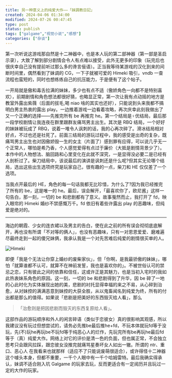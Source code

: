 ```yaml
---
title: 另一种意义上的纯爱大作——「妹調教日記」
created: 2024-04-06 01:34:00
modified: 2024-07-26 00:47:45
type: post
status: publish
tags: ["galgame","视觉小说","感想"]
categories: ["杂谈"]
---
```


第一次听说这游戏那自然是十二神器中，也是本人玩的第二部神器（第一部是圣启示录），大致了解到部分剧情会令人有点难以接受，此外无更多的印象（玩完后也很庆幸自己没有提前听过那么多的谗言佞语）。正当我等待某游戏的汉化到来的间断时间里，偶然看到了妹调的 CG，一下子就被可爱的 Himeki 吸引，vndb 一查流程也蛮短的，同时也想练练自己的抗压能力，于是便有了这个帖子。

一开局就是傲和毒舌拉满的妹妹，多少也有点不适（傲娇角色一向都不是特别喜欢），前期剧情和角色想法都很好猜，也略显正常，第一次让我有点动摇的地方是教室外露出紫薇（后面的拔毛,喝 niao 啥的其实也还好），只能说到头来我都不搞明白男主热衷的露出 play。一边推着游戏一边看着攻略，再次庆幸此刻我做出了又一个正确的选择——先推完所有 be 再推完 he。第一个结局是♀优结局，最后那一段学校剧情让我连夜在群里跟群友痛骂男主出生。其次是 RBQ 结局，一个好好的妹妹被玩成了 RBQ，说着一堆令人讽刺的话，我的心再次碎了。滑冰结局相对好点，不过也还是社死了。前面三结局的游玩过程中，我的感受是出奇的复杂，既痛骂男主出生也对因傲娇毁一生的女主（片面了）感到罪有应得，可以说几乎无一个正常人，哪怕是希乃香，个人感觉爱得有点过于廉价（大抵是剧情背景少了）。本作中的人物想法、脑回路和心里变化在此就不深究，一是显得没必要二是已经有人剖析过了。柴刀结局中，该说最后的演讲是讽刺还是什么呢?但其实无论哪个结局，选出这些出生选项终究是玩家自己，很有趣的一点，柴刀和 HE 仅仅差了一个选项。

当我点开最后的 HE，角色的每一句话我都无比珍惜，为什么了?因为我已经推完了所有的 be，这是唯一的 he。最后，误会解开，「最喜欢你了，欧尼酱」这样一句告白，那一刻，一切的 be 和悲剧都有了意义。故事戛然而止，我打开了 fd，映入眼帘的 Himeki 婚纱不禁感慨万千。fd 依旧有着些许露出 play 的恶趣味，但纯爱是绝对的。

----

海边的朝霞、少女的连衣裙以及男主的告白，使在此之前的所有误会彻彻底底解开，再也没有所谓「不对等的俩人」，也没有恶趣味，只有一对恩恩爱爱、磨难遍尽最终走到一起的傻兄妹俩，我承认我是一个对先苦难后纯爱的剧情很买单的人。

![Himeki][1]

即便「我是个无法让你穿上婚纱的废柴家伙」，但「你啊，是我最骄傲的妹妹」，哪怕「就算谁都不认可，就算不在神前发誓，我也是喜欢你的」。不被世俗认可的禁忌之恋，只有彼此之间的依靠和信任，这或许正是其魅力，也是当初入宅时的我如此热衷妹系角色的原因。这一刻，一切的 be 和悲剧得到了升华，因 be 碎了一地的心此时化为实体展现出她的美，悲剧的衬托显得幸福的来之不易，从心碎到治愈，从对妹控的满满恶意到妹控的大获全胜，从以鬼畜闻名到纯爱为终，所有的付出都是那么的值得。如果说「悲剧是把美好的东西毁灭给人看」，那么

> 「治愈则是把因悲剧而毁灭的东西复原给人看」。

这部作品的游玩顺序和外人的闲言碎语（类似于恋彼女）真的很影响其观感，所以我建议没有玩过但想尝试的，请务必先推be最后推he+fd，不玩本体就玩fd等于没玩，先(不)玩he再玩be不玩fd等于纯恶心人的烂作，先玩完所有be再玩he最后fd等于（真）纯爱大作。网络上对它的评价是清一色的负面，但也属正常，不会独立思考只会跟风拉踩，跟恋彼女没推完就痛骂星奏坏女人如出一辙。所谓的 ntr、重口、恶心人 在我看来也就那样（适应不了只能说废萌很适合），或许得怪十二神器这个噱头本身，但都不重要，一千个人眼中有一千个哈姆雷特。最后我确实得承认，妹调不适合刚入坑 Galgame 的玩家去玩，反而更适合有一定阅历并且玩过一定的大作的玩家。

  [1]: https://pic.imgdb.cn/item/66a26f83d9c307b7e99e4405.png
